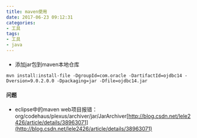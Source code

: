 ```yaml
---
title: maven使用
date: 2017-06-23 09:12:31
categories: 
- 工具
tags:
- 工具
- java
---
```



####

- 添加jar包到maven本地仓库
```
mvn install:install-file -DgroupId=com.oracle -DartifactId=ojdbc14 -Dversion=9.0.2.0.0 -Dpackaging=jar -Dfile=ojdbc14.jar
```


#### 问题

- eclipse中的maven web项目报错：org/codehaus/plexus/archiver/jar/JarArchiver[http://blog.csdn.net/lele2426/article/details/38963071](http://blog.csdn.net/lele2426/article/details/38963071)